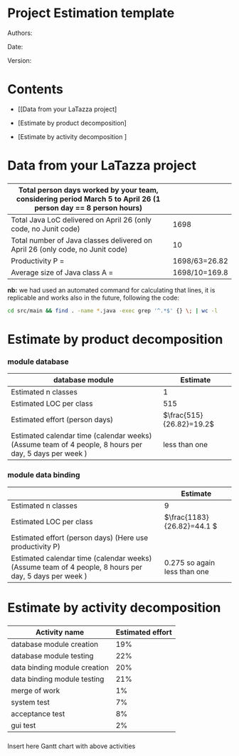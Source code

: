 # Project Estimation  template

Authors:

Date:

Version:

# Contents

- [[Data from your LaTazza project]

- [Estimate by product decomposition]
- [Estimate by activity decomposition ]



# Data from your LaTazza project

###

|         Total person days worked by your  team, considering period March 5 to April 26 (1 person day == 8 person hours)     |   |
| ----------- | ------------------------------- |
|Total Java LoC delivered on April 26 (only code, no Junit code) |1698 |
| Total number of Java classes delivered on April 26 (only code, no Junit code)|10 |
| Productivity P =|1698/63=26.82 |
|Average size of Java class A = | 1698/10=169.8 |

**nb:** we had used an automated command for calculating that lines, it is
replicable and works also in the future, following the code:
```bash
cd src/main && find . -name *.java -exec grep '^.*$' {} \; | wc -l
```

<!--
    to keep only the non blank lines:
    cd src/main && find . -name *.java -exec grep [a-zA-Z0-9{}] {} \; | wc -l
-->

# Estimate by product decomposition

### module database

| database module            | Estimate                        |
| ----------- | ------------------------------- |
| Estimated n classes   |         1                    |
| Estimated LOC per class      |       515                       |
| Estimated effort  (person days)   |     $\frac{515}{26.82}=19.2$                           |
| Estimated calendar time (calendar weeks) (Assume team of 4 people, 8 hours per day, 5 days per week ) |          less than one          |


### module data binding

|             | Estimate                        |
| ----------- | ------------------------------- |
| Estimated n classes   |              9               |
| Estimated LOC per class        |             $\frac{1183}{26.82}=44.1 $                |
| Estimated effort  (person days) (Here use productivity P)  |                                      |
| Estimated calendar time (calendar weeks) (Assume team of 4 people, 8 hours per day, 5 days per week ) |   0.275 so again less than one                 |




# Estimate by activity decomposition



###

|         Activity name    | Estimated effort    |
| ----------- | ------------------------------- |
| database module creation | 19%  |
| database module testing | 22% |
| data binding module creation | 20% |
| data binding module testing | 21% |
| merge of work | 1% |
| system test | 7% |
| acceptance test | 8% |
| gui test | 2% |


###
Insert here Gantt chart with above activities







